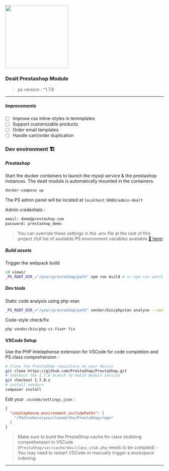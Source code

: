 <img src="https://dealt.fr/logo.svg" width="200"/>

### Dealt Prestashop Module

> ps version : ^1.7.8

---

##### Improvements

- [ ] Improve css inline-styles in temmplates
- [ ] Support customizable products
- [ ] Order email templates
- [ ] Handle cart/order duplication

### Dev environment 🏗

##### Prestashop

Start the docker containers to launch the mysql service & the prestashop instances. The dealt module is automatically mounted in the containers.

```bash
docker-compose up
```

The PS admin panel will be located at `localhost:8080/admin-dealt`

Admin credentials :

```bash
email: demo@prestashop.com
password: prestashop_demo
```

> You can override these settings in the .env file at the root of this project (full list of available PS environment variables available [🔗 here](https://hub.docker.com/r/prestashop/prestashop/))

##### Build assets

Trigger the webpack build

```sh
cd views/
_PS_ROOT_DIR_="/your/prestashop/path" npm run build # or npm run watch
```

##### Dev tools

Static code analysis using php-stan

```sh
_PS_ROOT_DIR_="/your/prestashop/path" vendor/bin/phpstan analyse --configuration=./phpstan.neon --memory-limit 512M
```

Code-style check/fix

```sh
php vendor/bin/php-cs-fixer fix
```

#### VSCode Setup

Use the PHP Intelephense extension for VSCode for code completion and PS class comprehension :

```bash
# Clone the PrestaShop repository on your device
git clone https://github.com/PrestaShop/PrestaShop.git
# checkout the 1.7.8 branch to match module version
git checkout 1.7.8.x
# install vendors
composer install
```

Edit your `.vscode/settings.json` :

```json
{
  "intelephense.environment.includePaths": [
    "/Path/where/you/cloned/the/PrestaShop/repo"
  ]
}
```

> Make sure to build the PrestaShop cache for class stubbing comprehension in VSCode (`PrestaShop/var/cache/dev/class_stub.php` needs to be compiled) - You may need to restart VSCode or manually trigger a workspace indexing.

---
